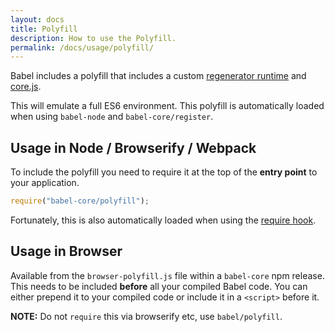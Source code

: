 ```yaml
---
layout: docs
title: Polyfill
description: How to use the Polyfill.
permalink: /docs/usage/polyfill/
---
```


<p class="lead">
  Babel includes a polyfill that includes a custom
  <a href="https://github.com/facebook/regenerator/blob/master/runtime.js">regenerator runtime</a>
  and <a href="https://github.com/zloirock/core-js">core.js</a>.
</p>

This will emulate a full ES6 environment. This polyfill is automatically loaded
when using `babel-node` and `babel-core/register`.

## Usage in Node / Browserify / Webpack

To include the polyfill you need to require it at the top of the **entry point**
to your application.

```js
require("babel-core/polyfill");
```

Fortunately, this is also automatically loaded when using the
[require hook](/docs/usage/require).

## Usage in Browser

Available from the `browser-polyfill.js` file within a `babel-core` npm release.
This needs to be included **before** all your compiled Babel code. You can either
prepend it to your compiled code or include it in a `<script>`
before it.

**NOTE:** Do not `require` this via browserify etc, use `babel/polyfill`.
